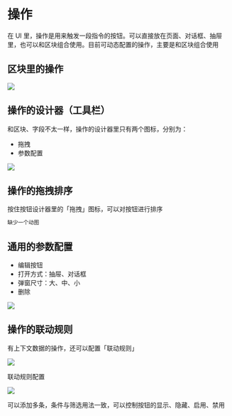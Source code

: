 # 操作

在 UI 里，操作是用来触发一段指令的按钮。可以直接放在页面、对话框、抽屉里，也可以和区块组合使用。目前可动态配置的操作，主要是和区块组合使用

## 区块里的操作

![](https://static-docs.nocobase.com/3e69f1f2991842ecad640705bc9feda4.png)

## 操作的设计器（工具栏）

和区块、字段不太一样，操作的设计器里只有两个图标，分别为：

- 拖拽
- 参数配置

![](https://static-docs.nocobase.com/007422d42678c54f79668dfafe69b60e.png)

## 操作的拖拽排序

按住按钮设计器里的「拖拽」图标，可以对按钮进行排序

```bash
缺少一个动图
```

## 通用的参数配置

- 编辑按钮
- 打开方式：抽屉、对话框
- 弹窗尺寸：大、中、小
- 删除

![](https://static-docs.nocobase.com/e99916932f6c4d58bcad4d892b5daf15.png)

## 操作的联动规则

有上下文数据的操作，还可以配置「联动规则」

![](https://static-docs.nocobase.com/c431434a285278ea00bedf9e4dac4d45.png)

联动规则配置

![](https://static-docs.nocobase.com/149c049bb0c0ce931c6c0333e12b0610.png)

可以添加多条，条件与筛选用法一致，可以控制按钮的显示、隐藏、启用、禁用
